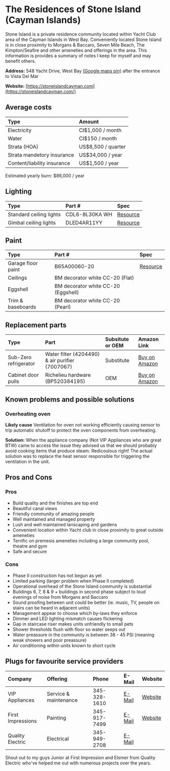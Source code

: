 # The Residences of Stone Island (Cayman Islands)

Stone Island is a private residence community located within Yacht Club area of the Cayman Islands in West Bay. Conveniently located Stone Island is in close proximity to Morgans & Baccaro, Seven Mile Beach, The Kimpton/Seafire and other ameneties and offerings in the area. This information is provides a summary of notes I keep for myself and may benefit others.

**Address:** 548 Yacht Drive, West Bay [(Google maps pin)](https://maps.app.goo.gl/ncjPeBmQnr7DBB1Z7) after the entrance to Vista Del Mar 

**Website:** [https://stoneislandcayman.com](https://stoneislandcayman.com/)

## Average costs

| Type  | Amount         | 
| :----- |:-------------- |
| Electricity | CI$1,000 / month |
| Water | CI$150 / month |
| Strata (HOA) | US$8,500 / quarter |
| Strata mandetory insurance | US$34,000 / year |
| Content/liability insurance | US$1,500 / year |

Estimated yearly burn: $86,000 / year

## Lighting

| Type                    | Part #         | Spec  |
| :----------------------- |:-------------- | :----- |
| Standard ceiling lights | CDL6-8L30KA WH | [Resource](https://github.com/sagewrk/stone-island/blob/main/pdf/standard-ceiling-lights.pdf) |
| Gimbal ceiling lights   | DLED4AR11YY    | [Resource](https://github.com/sagewrk/stone-island/blob/main/pdf/ceiling-lights.pdf) |

## Paint

| Type                | Part #           | Spec  |
| :------------------- |:------------- | :----- |
| Garage floor paint | B65A00060-20  | [Resource](https://www.sherwin-williams.com/architects-specifiers-designers/products/armorseal-rexthane-i?itemCatentryId=18424) |
| Ceilings | BM decorator white CC-20 (Flat) ||
| Eggshell | BM decorator white CC-20 (Eggshell) ||
| Trim & baseboards | BM decorator white CC-20 (Pearl) ||

## Replacement parts

| Type | Part | Subsitute or OEM | Amazon Link |
| :--- |:---- | :----------------| :-----------|
|Sub-Zero refrigerator | Water filter (4204490) & air purifier (7007067) | Substitute | [Buy on Amazon](https://www.amazon.com/dp/B098NKZQL5?ref=ppx_yo2ov_dt_b_product_details&th=1)
|Cabinet door pulls | Richelieu hardware (BP520384195) | OEM | [Buy on Amazon](https://www.amazon.com/Richelieu-Hardware-BP520384195-Contemporary-Stainless/dp/B01ICT6H9I/ref=pd_ci_mcx_mh_mcx_views_0?pd_rd_w=ev4lq&content-id=amzn1.sym.8b590b55-908d-4829-9f90-4c8752768e8b%3Aamzn1.symc.40e6a10e-cbc4-4fa5-81e3-4435ff64d03b&pf_rd_p=8b590b55-908d-4829-9f90-4c8752768e8b&pf_rd_r=FWFKCEF4DFZ22719BGCM&pd_rd_wg=xNZW9&pd_rd_r=f2d1d1ec-b5ba-42e8-b0c1-c71999afcca9&pd_rd_i=B01ICT6H9I&th=1)

## Known problems and possible solutions

### Overheating oven

**Likely cause** Ventilation for oven not working efficiently causing sensor to trip automatic shutoff to protect the oven components from overheating.

**Solution:** When the appliance company (Not VIP Appliances who are great BTW) came to access the issue they advised us that we should probably avoid cooking items that produce steam. Redicoulous right! The actual solution was to replace the heat sensor responsible for triggering the ventilation in the unit.

## Pros and Cons

### Pros

* Build quality and the finishes are top end
* Beautiful canal views
* Friendly community of amazing people
* Well maintained and managed property
* Lush and well maintained lanscaping and gardens
* Convenient location within Yacht club in close proximity to great outside ameneties
* Terrific on premesis ameneties including a large community pool, theatre and gym
* Safe and secure

### Cons

* Phase II construction has not begun as yet
* Limited parking (larger problem when Phase II completed)
* Operational overhead of the Stone Island community is substantial
* Buildings 6, 7, 8 & 9 + buildings in second phase subject to loud evenings of noise from Morgans and Baccaro
* Sound proofing between unit could be better (ie. music, TV, people on stairs can be heard in adjacent units)
* Management appear to choose which by-laws they enforce
* Dimmer and LED lighting mismatch causes flickering
* Gap in staircase riser makes units unfriendly to small pets
* Shower thresholds flush with floor so water seeps out
* Water preassure in the community is between 38 - 45 PSI (meaning weak showers and poor preassure)
* Air conditioning within units known to short cycle

## Plugs for favourite service providers

| Company | Offering | Phone | E-Mail | Website |
| :------ |:-------- | :---- | :----- | :------ |
| VIP Appliances | Service & maintenance | 345-328-1610 | [E-Mail](mailto:vipservicescayman@gmail.com) | [Website](https://vipservicesky.com/) |
| First Impressions | Painting | 345-917-7499 | [E-Mail](mailto:firstimpressions@candw.ky) | [Website](https://www.firstimpressions.ky/) |
| Quality Electric | Electrical | 345-949-2708 | [E-Mail](mailto:qualityelectric@candw.ky) ||

Shout out to my guys Junior at First Impression and Elsmer from Quality Electric who've helped me out with numerous projects over the years.
